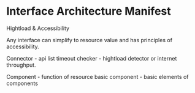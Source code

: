 # Interface Architecture Manifest

Hightload & Accessibility

Any interface can simplify to resource value and has principles of accessibility.


Connector - api list
  timeout checker - hightload detector or internet throughput.

Component - function of resource
  basic component - basic elements of components







